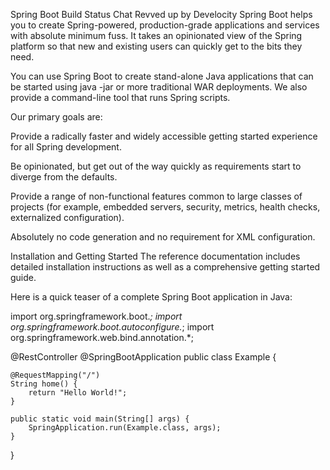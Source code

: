 Spring Boot Build Status Chat Revved up by Develocity
Spring Boot helps you to create Spring-powered, production-grade applications and services with absolute minimum fuss. It takes an opinionated view of the Spring platform so that new and existing users can quickly get to the bits they need.

You can use Spring Boot to create stand-alone Java applications that can be started using java -jar or more traditional WAR deployments. We also provide a command-line tool that runs Spring scripts.

Our primary goals are:

Provide a radically faster and widely accessible getting started experience for all Spring development.

Be opinionated, but get out of the way quickly as requirements start to diverge from the defaults.

Provide a range of non-functional features common to large classes of projects (for example, embedded servers, security, metrics, health checks, externalized configuration).

Absolutely no code generation and no requirement for XML configuration.

Installation and Getting Started
The reference documentation includes detailed installation instructions as well as a comprehensive getting started guide.

Here is a quick teaser of a complete Spring Boot application in Java:

import org.springframework.boot.*;
import org.springframework.boot.autoconfigure.*;
import org.springframework.web.bind.annotation.*;

@RestController
@SpringBootApplication
public class Example {

	@RequestMapping("/")
	String home() {
		return "Hello World!";
	}

	public static void main(String[] args) {
		SpringApplication.run(Example.class, args);
	}

}
